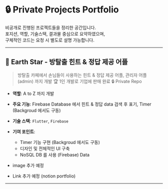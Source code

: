 # 🔒 Private Projects Portfolio

비공개로 진행된 프로젝트들을 정리한 공간입니다.  
포지션, 역할, 기술스택, 결과물 중심으로 요약하였으며,  
구체적인 코드는 요청 시 별도로 설명 가능합니다.

---

## 📱 Earth Star - 방탈출 힌트 & 정답 제공 어플

> 방탈출 카페에서 손님들이 사용하는 힌트 & 정답 제공 어플, 관리자 어플 (admin) 까지 개발
> 🏆 1인 개발로 기업에 판매 완료
> 🔒 Private Repo

- **역할**: A to Z 까지 개발
- **주요 기능**: Firebase Database 에서 힌트 & 정답 data 검색 후 표기, Timer (Backgroud 에서도 구동)
- **기술 스택**: `Flutter`, `Firebase`
- **기여 포인트**:
  - Timer 기능 구현 (Backgroud 에서도 구동)
  - 디자인 및 전체적인 UI 구축
  - NoSQL DB 를 사용 (Firebase) Data 

- image 추가 예정
- Link 추가 예정 (notion portfolio)

---
